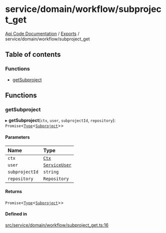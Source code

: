 # service/domain/workflow/subproject\_get
 
[Api Code Documentation](../README.md) / [Exports](../modules.md) / service/domain/workflow/subproject\_get

## Table of contents

### Functions

- [getSubproject](service_domain_workflow_subproject_get.md#getsubproject)

## Functions

### getSubproject

▸ **getSubproject**(`ctx`, `user`, `subprojectId`, `repository`): `Promise`\<[`Type`](result.md#type)\<[`Subproject`](../interfaces/service_domain_workflow_subproject.Subproject.md)\>\>

#### Parameters

| Name | Type |
| :------ | :------ |
| `ctx` | [`Ctx`](../interfaces/lib_ctx.Ctx.md) |
| `user` | [`ServiceUser`](../interfaces/service_domain_organization_service_user.ServiceUser.md) |
| `subprojectId` | `string` |
| `repository` | `Repository` |

#### Returns

`Promise`\<[`Type`](result.md#type)\<[`Subproject`](../interfaces/service_domain_workflow_subproject.Subproject.md)\>\>

#### Defined in

[src/service/domain/workflow/subproject_get.ts:16](https://github.com/openkfw/TruBudget/blob/2e83742/api/src/service/domain/workflow/subproject_get.ts#L16)
